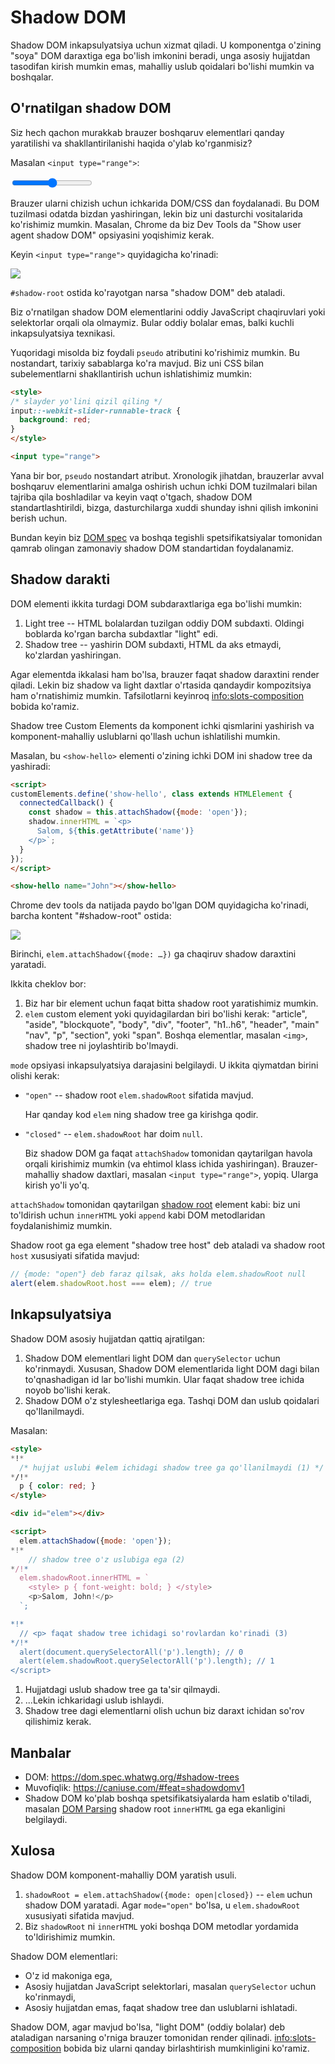 # Shadow DOM

Shadow DOM inkapsulyatsiya uchun xizmat qiladi. U komponentga o'zining "soya" DOM daraxtiga ega bo'lish imkonini beradi, unga asosiy hujjatdan tasodifan kirish mumkin emas, mahalliy uslub qoidalari bo'lishi mumkin va boshqalar.

## O'rnatilgan shadow DOM

Siz hech qachon murakkab brauzer boshqaruv elementlari qanday yaratilishi va shakllantirilanishi haqida o'ylab ko'rganmisiz?

Masalan `<input type="range">`:

<p>
<input type="range">
</p>

Brauzer ularni chizish uchun ichkarida DOM/CSS dan foydalanadi. Bu DOM tuzilmasi odatda bizdan yashiringan, lekin biz uni dasturchi vositalarida ko'rishimiz mumkin. Masalan, Chrome da biz Dev Tools da "Show user agent shadow DOM" opsiyasini yoqishimiz kerak.

Keyin `<input type="range">` quyidagicha ko'rinadi:

![](shadow-dom-range.png)

`#shadow-root` ostida ko'rayotgan narsa "shadow DOM" deb ataladi.

Biz o'rnatilgan shadow DOM elementlarini oddiy JavaScript chaqiruvlari yoki selektorlar orqali ola olmaymiz. Bular oddiy bolalar emas, balki kuchli inkapsulyatsiya texnikasi.

Yuqoridagi misolda biz foydali `pseudo` atributini ko'rishimiz mumkin. Bu nostandart, tarixiy sabablarga ko'ra mavjud. Biz uni CSS bilan subelementlarni shakllantirish uchun ishlatishimiz mumkin:

```html run autorun
<style>
/* slayder yo'lini qizil qiling */
input::-webkit-slider-runnable-track {
  background: red;
}
</style>

<input type="range">
```

Yana bir bor, `pseudo` nostandart atribut. Xronologik jihatdan, brauzerlar avval boshqaruv elementlarini amalga oshirish uchun ichki DOM tuzilmalari bilan tajriba qila boshladilar va keyin vaqt o'tgach, shadow DOM standartlashtirildi, bizga, dasturchilarga xuddi shunday ishni qilish imkonini berish uchun.

Bundan keyin biz [DOM spec](https://dom.spec.whatwg.org/#shadow-trees) va boshqa tegishli spetsifikatsiyalar tomonidan qamrab olingan zamonaviy shadow DOM standartidan foydalanamiz.

## Shadow darakti

DOM elementi ikkita turdagi DOM subdaraxtlariga ega bo'lishi mumkin:

1. Light tree -- HTML bolalardan tuzilgan oddiy DOM subdaxti. Oldingi boblarda ko'rgan barcha subdaxtlar "light" edi.
2. Shadow tree -- yashirin DOM subdaxti, HTML da aks etmaydi, ko'zlardan yashiringan.

Agar elementda ikkalasi ham bo'lsa, brauzer faqat shadow daraxtini render qiladi. Lekin biz shadow va light daxtlar o'rtasida qandaydir kompozitsiya ham o'rnatishimiz mumkin. Tafsilotlarni keyinroq <info:slots-composition> bobida ko'ramiz.

Shadow tree Custom Elements da komponent ichki qismlarini yashirish va komponent-mahalliy uslublarni qo'llash uchun ishlatilishi mumkin.

Masalan, bu `<show-hello>` elementi o'zining ichki DOM ini shadow tree da yashiradi:

```html run autorun height=60
<script>
customElements.define('show-hello', class extends HTMLElement {
  connectedCallback() {
    const shadow = this.attachShadow({mode: 'open'});
    shadow.innerHTML = `<p>
      Salom, ${this.getAttribute('name')}
    </p>`;
  }  
});
</script>

<show-hello name="John"></show-hello>
```

Chrome dev tools da natijada paydo bo'lgan DOM quyidagicha ko'rinadi, barcha kontent "#shadow-root" ostida:

![](shadow-dom-say-hello.png)

Birinchi, `elem.attachShadow({mode: …})` ga chaqiruv shadow daraxtini yaratadi.

Ikkita cheklov bor:
1. Biz har bir element uchun faqat bitta shadow root yaratishimiz mumkin.
2. `elem` custom element yoki quyidagilardan biri bo'lishi kerak: "article", "aside", "blockquote", "body", "div", "footer", "h1..h6", "header", "main" "nav", "p", "section", yoki "span". Boshqa elementlar, masalan `<img>`, shadow tree ni joylashtirib bo'lmaydi.

`mode` opsiyasi inkapsulyatsiya darajasini belgilaydi. U ikkita qiymatdan birini olishi kerak:
- `"open"` -- shadow root `elem.shadowRoot` sifatida mavjud.

    Har qanday kod `elem` ning shadow tree ga kirishga qodir.   
- `"closed"` -- `elem.shadowRoot` har doim `null`.

    Biz shadow DOM ga faqat `attachShadow` tomonidan qaytarilgan havola orqali kirishimiz mumkin (va ehtimol klass ichida yashiringan). Brauzer-mahalliy shadow daxtlari, masalan `<input type="range">`, yopiq. Ularga kirish yo'li yo'q.

`attachShadow` tomonidan qaytarilgan [shadow root](https://dom.spec.whatwg.org/#shadowroot) element kabi: biz uni to'ldirish uchun `innerHTML` yoki `append` kabi DOM metodlaridan foydalanishimiz mumkin.

Shadow root ga ega element "shadow tree host" deb ataladi va shadow root `host` xususiyati sifatida mavjud:

```js
// {mode: "open"} deb faraz qilsak, aks holda elem.shadowRoot null
alert(elem.shadowRoot.host === elem); // true
```

## Inkapsulyatsiya

Shadow DOM asosiy hujjatdan qattiq ajratilgan:

1. Shadow DOM elementlari light DOM dan `querySelector` uchun ko'rinmaydi. Xususan, Shadow DOM elementlarida light DOM dagi bilan to'qnashadigan id lar bo'lishi mumkin. Ular faqat shadow tree ichida noyob bo'lishi kerak.
2. Shadow DOM o'z stylesheetlariga ega. Tashqi DOM dan uslub qoidalari qo'llanilmaydi.

Masalan:

```html run untrusted height=40
<style>
*!*
  /* hujjat uslubi #elem ichidagi shadow tree ga qo'llanilmaydi (1) */
*/!*
  p { color: red; }
</style>

<div id="elem"></div>

<script>
  elem.attachShadow({mode: 'open'});
*!*
    // shadow tree o'z uslubiga ega (2)
*/!*
  elem.shadowRoot.innerHTML = `
    <style> p { font-weight: bold; } </style>
    <p>Salom, John!</p>
  `;

*!*
  // <p> faqat shadow tree ichidagi so'rovlardan ko'rinadi (3)
*/!*
  alert(document.querySelectorAll('p').length); // 0
  alert(elem.shadowRoot.querySelectorAll('p').length); // 1
</script>  
```

1. Hujjatdagi uslub shadow tree ga ta'sir qilmaydi.
2. ...Lekin ichkaridagi uslub ishlaydi.
3. Shadow tree dagi elementlarni olish uchun biz daraxt ichidan so'rov qilishimiz kerak.

## Manbalar

- DOM: <https://dom.spec.whatwg.org/#shadow-trees>
- Muvofiqlik: <https://caniuse.com/#feat=shadowdomv1>
- Shadow DOM ko'plab boshqa spetsifikatsiyalarda ham eslatib o'tiladi, masalan [DOM Parsing](https://w3c.github.io/DOM-Parsing/#the-innerhtml-mixin) shadow root `innerHTML` ga ega ekanligini belgilaydi.

## Xulosa

Shadow DOM komponent-mahalliy DOM yaratish usuli.

1. `shadowRoot = elem.attachShadow({mode: open|closed})` -- `elem` uchun shadow DOM yaratadi. Agar `mode="open"` bo'lsa, u `elem.shadowRoot` xususiyati sifatida mavjud.
2. Biz `shadowRoot` ni `innerHTML` yoki boshqa DOM metodlar yordamida to'ldirishimiz mumkin.

Shadow DOM elementlari:
- O'z id makoniga ega,
- Asosiy hujjatdan JavaScript selektorlari, masalan `querySelector` uchun ko'rinmaydi,
- Asosiy hujjatdan emas, faqat shadow tree dan uslublarni ishlatadi.

Shadow DOM, agar mavjud bo'lsa, "light DOM" (oddiy bolalar) deb ataladigan narsaning o'rniga brauzer tomonidan render qilinadi. <info:slots-composition> bobida biz ularni qanday birlashtirish mumkinligini ko'ramiz.